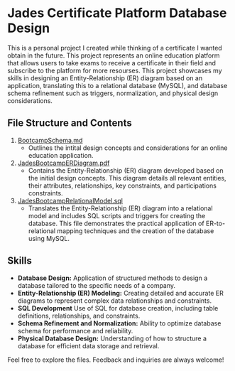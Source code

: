 # Jades Certificate Platform Database Design

This is a personal project I created while thinking of a certificate I wanted obtain in the future. This project represents an online education platform that allows users to take exams to receive a certificate in their field and subscribe to the platform for more resourses. This project showcases my skills in designing an Entity-Relationship (ER) diagram based on an application, translating this to a relational database (MySQL), and database schema refinement such as triggers, normalization, and physical design considerations. 

## File Structure and Contents
1. [BootcampSchema.md](https://github.com/Jade010/SQL/blob/main/Database%20Design%20and%20Modeling/JadesOnlineEducationProject/BootcampSchema.md)
    - Outlines the intital design concepts and considerations for an online education application.
2. [JadesBootcampERDiagram.pdf](https://github.com/Jade010/SQL/blob/main/Database%20Design%20and%20Modeling/JadesOnlineEducationProject/JadesBootcampERDiagram.pdf)
    - Contains the Entity-Relationship (ER) diagram developed based on the initial design concepts. This diagram details all relevant entities, their attributes, relationships, key constraints, and participations constraints.
3. [JadesBootcampRelationalModel.sql](https://github.com/Jade010/SQL/blob/main/Database%20Design%20and%20Modeling/JadesOnlineEducationProject/JadesBootcampRelationalModel.sql)
    - Translates the Entity-Relationship (ER) diagram into a relational model and includes SQL scripts and triggers for creating the database. This file demonstrates the practical application of ER-to-relational mapping techniques and the creation of the database using MySQL.

## Skills
- **Database Design:** Application of structured methods to design a database tailored to the specific needs of a company.
- **Entity-Relationship (ER) Modeling:** Creating detailed and accurate ER diagrams to represent complex data relationships and constraints.
- **SQL Development** Use of SQL for database creation, including table definitions, relationships, and constraints.
- **Schema Refinement and Normalization:** Ability to optimize database schema for performance and reliability.
- **Physical Database Design:** Understanding of how to structure a database for efficient data storage and retrieval.

Feel free to explore the files. Feedback and inquiries are always welcome!

